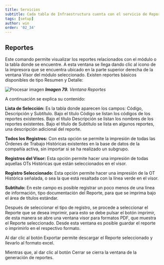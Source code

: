 ```yaml
---
title: Servicios
subtitle: Cada tabla de Infraestructura cuenta con el servicio de Reportes, en este contexto y dependiendo de cada tabla hay un reporte disponible.
tags: [setup]
author: win
order: '02_34'
---
```




## Reportes

Este comando permite visualizar los reportes relacionados con el módulo o la tabla donde se
encuentre. A esta ventana se llega dando clic al icono de la impresora <span class="mdi mdi-printer"></span> que se encuentra
ubicado en la parte superior derecha de la ventana Visor del módulo seleccionado. Existen
reportes básicos disponibles de tipo Resumen y Detalle:

![Procesar imagen](../../assets/images/cap02/chp02_img79.png)
_**Imagen 79.** Ventana Reportes_

A continuación se explica su contenido:

**Lista de Selección:** Es la tabla donde aparecen los campos: Código, Descripción y
Subtítulo. Bajo el título Código se listan los códigos de los reportes existentes. Bajo el título Descripción se listan los nombres de los reportes existentes. Bajo el título de Subtítulo se lista en algunos reportes, una descripción adicional del reporte.

**Todos los Registros:** Con esta opción se permite la impresión de todas las Órdenes de
Trabajo Históricas existentes en la base de datos de la compañía activa, sin importar
si se ha realizado un subgrupo.

**Registros del Visor:** Esta opción permite hacer una impresión de todas aquellas OTs
Históricas que están seleccionados en el visor.

**Registro Seleccionado:** Esta opción permite hacer una impresión de la OT Histórica
señalada, o sea la que está resaltada con la línea verde en el visor.

**Subtítulo:** En este campo es posible registrar un poco menos de una línea de información, tipo documentación del Reporte, para que se imprima bajo el área de títulos estándar.

Después de seleccionar el tipo de registro, se procede a seleccionar el Reporte que se
desea imprimir, para esto se debe pulsar el botón <a class="btn white">imprimir</a>, de esta manera se abre una ventana visor para formatos PDF, que muestra el Reporte seleccionado. Desde esta ventana es posible guardar el reporte o imprimirlo en el respectivo formato. 

Al dar clic al botón <a class="btn white">Exportar</a> permite descargar el Reporte seleccionado y llevarlo al formato excel.

Mientras que, al dar clic al botón <a class="btn white">Cerrar</a> se cierra la ventana de la generación de reportes.